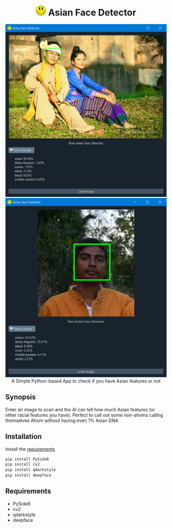 
<h1 align='center'> <img width=32 src='icon.png'> Asian Face Detector</h1>
<p align='center'>
    <img src='screen1.png'> <img src='screen2.png'><br>
    A Simple Python-based App to check if you have Asian features or not
</p>

## Synopsis

Enter an image to scan and the AI can tell how much Asian features (or other racial features you have). Perfect to call out some non-ahoms calling themselves Ahom without having even 1% Asian DNA

## Installation

Install the [requirements](#requirements)
```bash
pip install PySide6
pip install cv2
pip install qdarkstyle
pip install deepface
```


## Requirements
- PySide6
- cv2
- qdarkstyle
- deepface

